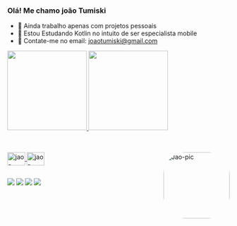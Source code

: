 ### Olá! Me chamo joão Tumiski

- 🔭 Ainda trabalho apenas com projetos pessoais
- 🌱 Estou Estudando Kotlin no intuito de ser especialista mobile
- 💬 Contate-me no email: joaotumiski@gmail.com

<div>
  <a href="https://github.com/JoaoTumiski">
  <img height="180cm" src="https://github-readme-stats.vercel.app/api?username=JoaoTumiski&show_icons=true&theme=dark&include_all_commits=true&count_private=true"/>
  <img height="180cm" src="https://github-readme-stats.vercel.app/api/top-langs/?username=JoaoTumiski&layout=compact&langs_count=16&theme=dark"/>
  </div>
  
  ##
  
  <div style="display: inline_block"><br>
  <img align="center" alt="jao-Python" height="30" width="40" src="https://cdn.jsdelivr.net/gh/devicons/devicon/icons/python/python-original-wordmark.svg">
  <img align="center" alt="jao-Python" height="30" width="40" src="https://cdn.jsdelivr.net/gh/devicons/devicon/icons/kotlin/kotlin-plain-wordmark.svg">
  <img align="right" alt="Jao-pic" height="150" style="border-radius:50px;" src="https://cdn.discordapp.com/attachments/696882494003216384/1072877454718406706/image.png">
</div>

##

<div> 
  <a href="https://www.instagram.com/joao.tumiski/" target="_blank"><img src="https://img.shields.io/badge/-Instagram-%23E4405F?style=for-the-badge&logo=instagram&logoColor=white" target="_blank"></a> 
  <a href = "mailto:joaotumiski@gmail.com"><img src="https://img.shields.io/badge/-Gmail-%23333?style=for-the-badge&logo=gmail&logoColor=white" target="_blank"></a>
  <a href = "https://t.me/JoaoTumiski"><img src="https://img.shields.io/badge/Telegram-2CA5E0?style=for-the-badge&logo=telegram&logoColor=white"></a>
  <a href="https://www.linkedin.com/in/joão-tumiski-63063b265/" target="_blank"><img src="https://img.shields.io/badge/-LinkedIn-%230077B5?style=for-the-badge&logo=linkedin&logoColor=white" target="_blank"></a> 
  
</div>
